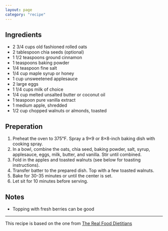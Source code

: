 ```yaml
---
layout: page
category: "recipe"
---
```


## Ingredients
- 2 3/4 cups old fashioned rolled oats
- 2 tablespoon chia seeds (optional)
- 1 1/2 teaspoons ground cinnamon
- 1 teaspoons baking powder
- 1/4 teaspoon fine salt
- 1/4 cup maple syrup or honey
- 1 cup unsweetened applesauce
- 2 large eggs
- 1 1/4 cups milk of choice
- 1/4 cup melted unsalted butter or coconut oil
- 1 teaspoon pure vanilla extract
- 1 medium apple, shredded
- 1/2 cup chopped walnuts or almonds, toasted 

## Preperation
1.  Preheat the oven to 375℉. Spray a 9×9 or 8×8-inch baking dish with cooking spray.
1. In a bowl, combine the oats, chia seed, baking powder, salt, syrup, applesauce, eggs, milk, butter, and vanilla. Stir until combined.
1. Fold in the apples and toasted walnuts (see below for toasting instructions).
1. Transfer batter to the prepared dish. Top with a few toasted walnuts.
1. Bake for 30-35 minutes or until the center is set. 
1. Let sit for 10 minutes before serving.

## Notes
- Topping with fresh berries can be good

---
This recipe is based on the one from [The Real Food Dietitians](https://therealfooddietitians.com/apple-cinnamon-baked-oatmeal)